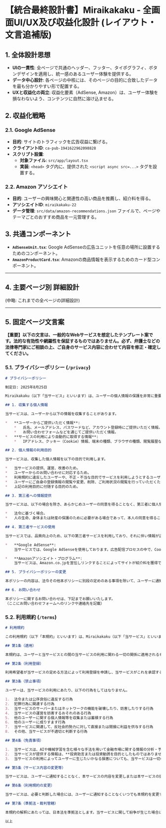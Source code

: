 # 【統合最終設計書】Miraikakaku - 全画面UI/UX及び収益化設計 (レイアウト・文言追補版)

## 1. 全体設計思想

*   **UIの一貫性**: 全ページで共通のヘッダー、フッター、タイポグラフィ、ボタンデザインを適用し、統一感のあるユーザー体験を提供する。
*   **データ中心設計**: 各ページの中核には、そのページの目的に合致したデータを最も分かりやすい形で配置する。
*   **UXと収益化の両立**: 収益化要素（AdSense, Amazon）は、ユーザー体験を損なわないよう、コンテンツに自然に溶け込ませる。

## 2. 収益化戦略

### 2.1. Google AdSense

*   **目的**: サイトのトラフィックを広告収益に繋げる。
*   **クライアントID**: `ca-pub-1941622962098828`
*   **スクリプト設置**:
    *   **対象ファイル**: `src/app/layout.tsx`
    *   **実装**: `<head>` タグ内に、提供された `<script async src=...>` タグを設置する。

### 2.2. Amazon アソシエイト

*   **目的**: ユーザーの興味関心と関連性の高い商品を推薦し、紹介料を得る。
*   **アソシエイトID**: `miraikakaku-22`
*   **データ管理**: `src/data/amazon-recommendations.json` ファイルで、ページやテーマごとのおすすめ商品を一元管理する。

## 3. 共通コンポーネント

*   **`AdSenseUnit.tsx`**: Google AdSenseの広告ユニットを任意の場所に設置するためのコンポーネント。
*   **`AmazonProductCard.tsx`**: Amazonの商品情報を表示するためのカード型コンポーネント。

---

## 4. 主要ページ別 詳細設計

(中略: これまでの全ページの詳細設計)

---

## 5. 固定ページ文言案

**【重要】以下の文言は、一般的なWebサービスを想定したテンプレート案です。法的な有効性や網羅性を保証するものではありません。必ず、弁護士などの法律専門家にご相談の上、ご自身のサービス内容に合わせて内容を修正・確定してください。**

### 5.1. プライバシーポリシー (`/privacy`)

```markdown
# プライバシーポリシー

制定日: 2025年8月25日

Miraikakaku（以下「当サービス」といいます）は、ユーザーの個人情報の保護を非常に重要なものと考えており、個人情報の保護に関する法律（以下「個人情報保護法」といいます）を遵守するとともに、以下のプライバシーポリシー（以下「本ポリシー」といいます）に従い、適切な取扱い及び保護に努めます。

## 1. 収集する個人情報

当サービスは、ユーザーから以下の情報を収集することがあります。

*   **ユーザーからご提供いただく情報**:
    *   氏名、メールアドレス、パスワードなど、アカウント登録時にご提供いただく情報。
    *   お問い合わせフォームなどを通じてご提供いただく情報。
*   **サービスの利用により自動的に取得する情報**:
    *   IPアドレス、クッキー（Cookie）情報、端末の種類、ブラウザの種類、閲覧履歴などのアクセスログ。

## 2. 個人情報の利用目的

当サービスは、収集した個人情報を以下の目的で利用します。

*   当サービスの提供、運営、改善のため。
*   ユーザーからのお問い合わせに対応するため。
*   利用規約に違反したユーザーや、不正・不当な目的でサービスを利用しようとするユーザーの特定をし、ご利用をお断りするため。
*   ユーザーにご自身の登録情報の閲覧や変更、削除、ご利用状況の閲覧を行っていただくため。
*   上記の利用目的に付随する目的のため。

## 3. 第三者への情報提供

当サービスは、以下の場合を除き、あらかじめユーザーの同意を得ることなく、第三者に個人情報を提供することはありません。

*   法令に基づく場合。
*   人の生命、身体または財産の保護のために必要がある場合であって、本人の同意を得ることが困難であるとき。

## 4. 第三者サービスの使用

当サービスでは、品質向上のため、以下の第三者サービスを利用しており、それに伴い情報が送信されることがあります。

*   **Google AdSense**:
    当サービスでは、Google AdSenseを使用しております。広告配信プロセスの中で、Cookieが使用されることがあります。これにより、ユーザーの興味に応じた商品やサービスの広告を表示するため、当サービスや他のサイトへのアクセスに関する情報が使用されることがあります。詳細はGoogleのポリシーと規約ページをご覧ください。

*   **Amazonアソシエイト・プログラム**:
    当サービスは、Amazon.co.jpを宣伝しリンクすることによってサイトが紹介料を獲得できる手段を提供することを目的に設定されたアフィリエイトプログラムである、Amazonアソシエイト・プログラムの参加者です。第三者がコンテンツおよび宣伝を提供し、訪問者から直接情報を収集し、訪問者のブラウザにCookieを設定したり、認識したりする場合があります。

## 5. プライバシーポリシーの変更

本ポリシーの内容は、法令その他本ポリシーに別段の定めのある事項を除いて、ユーザーに通知することなく、変更することができるものとします。変更後のプライバシーポリシーは、本ウェブサイトに掲載したときから効力を生じるものとします。

## 6. お問い合わせ

本ポリシーに関するお問い合わせは、下記までお願いいたします。
（ここにお問い合わせフォームへのリンクや連絡先を記載）
```

### 5.2. 利用規約 (`/terms`)

```markdown
# 利用規約

この利用規約（以下「本規約」といいます）は、Miraikakaku（以下「当サービス」といいます）の利用条件を定めるものです。ユーザーの皆様（以下「ユーザー」といいます）には、本規約に従って当サービスをご利用いただきます。

## 第1条（適用）

本規約は、ユーザーと当サービスとの間の当サービスの利用に関わる一切の関係に適用されるものとします。

## 第2条（利用登録）

利用希望者が当サービスの定める方法によって利用登録を申請し、当サービスがこれを承認することによって、利用登録が完了するものとします。

## 第3条（禁止事項）

ユーザーは、当サービスの利用にあたり、以下の行為をしてはなりません。

1.  法令または公序良俗に違反する行為
2.  犯罪行為に関連する行為
3.  当サービスのサーバーまたはネットワークの機能を破壊したり、妨害したりする行為
4.  当サービスの運営を妨害するおそれのある行為
5.  他のユーザーに関する個人情報等を収集または蓄積する行為
6.  他のユーザーに成りすます行為
7.  当サービスに関連して、反社会的勢力に対して直接または間接に利益を供与する行為
8.  その他、当サービスが不適切と判断する行為

## 第4条（免責事項）

1.  当サービスは、AIや機械学習を含む様々な手法を用いて金融市場に関する情報の分析・予測を行いますが、その**情報の正確性、完全性、信頼性、有用性を保証するものではありません。**
2.  当サービスが提供する情報は、**投資助言または投資勧誘を目的としたものではありません。**すべての投資に関する最終決定は、ユーザーご自身の判断と責任において行ってください。
3.  当サービスの利用によってユーザーに生じたいかなる損害についても、当サービスは一切の責任を負いません。

## 第5条（サービス内容の変更等）

当サービスは、ユーザーに通知することなく、本サービスの内容を変更しまたは本サービスの提供を中止することができるものとし、これによってユーザーに生じた損害について一切の責任を負いません。

## 第6条（利用規約の変更）

当サービスは、必要と判断した場合には、ユーザーに通知することなくいつでも本規約を変更することができるものとします。

## 第7条（準拠法・裁判管轄）

本規約の解釈にあたっては、日本法を準拠法とします。当サービスに関して紛争が生じた場合には、当サービスの所在地を管轄する裁判所を専属的合意管轄とします。

以上
```
